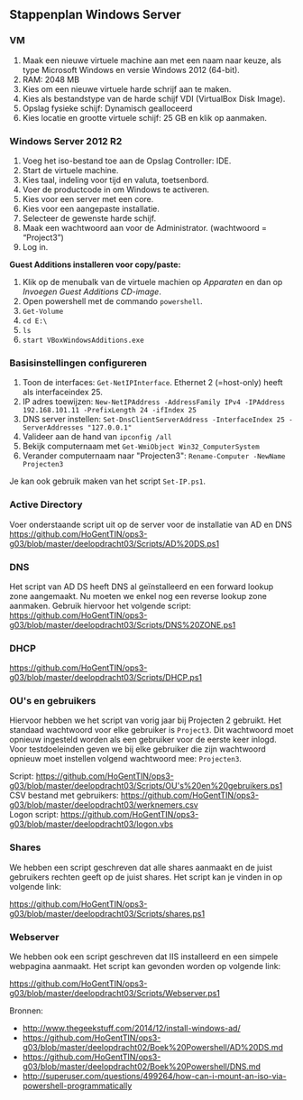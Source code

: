 ## Stappenplan Windows Server

### VM

1.	Maak een nieuwe virtuele machine aan met een naam naar keuze, als type Microsoft Windows en versie Windows 2012 (64-bit).
2.	RAM: 2048 MB
3.	Kies om een nieuwe virtuele harde schrijf aan te maken.
4.	Kies als bestandstype van de harde schijf VDI (VirtualBox Disk Image).
5.	Opslag fysieke schijf: Dynamisch gealloceerd
6.	Kies locatie en grootte virtuele schijf: 25 GB en klik op aanmaken.

### Windows Server 2012 R2

1.	Voeg het iso-bestand toe aan de Opslag Controller: IDE.
2.	Start de virtuele machine.
3.	Kies taal, indeling voor tijd en valuta, toetsenbord.
4.	Voer de productcode in om Windows te activeren.
5.	Kies voor een server met een core.
6.	Kies voor een aangepaste installatie.
7.	Selecteer de gewenste harde schijf.
8.	Maak een wachtwoord aan voor de Administrator. (wachtwoord = “Project3”)
9.	Log in.

**Guest Additions installeren voor copy/paste:**

1. Klik op de menubalk van de virtuele machien op *Apparaten* en dan op *Invoegen Guest Additions CD-image*.
2. Open powershell met de commando `powershell`.
3. `Get-Volume`
4. `cd E:\`
5. `ls`
6. `start VBoxWindowsAdditions.exe`

### Basisinstellingen configureren

1. Toon de interfaces: `Get-NetIPInterface`. Ethernet 2 (=host-only) heeft als interfaceindex 25.
2. IP adres toewijzen: `New-NetIPAddress -AddressFamily IPv4 -IPAddress 192.168.101.11 -PrefixLength 24 -ifIndex 25`
3. DNS server instellen: `Set-DnsClientServerAddress -InterfaceIndex 25 -ServerAddresses "127.0.0.1"`
4. Valideer aan de hand van `ipconfig /all`
5. Bekijk computernaam met `Get-WmiObject Win32_ComputerSystem`
6. Verander computernaam naar "Projecten3": `Rename-Computer -NewName Projecten3`

Je kan ook gebruik maken van het script `Set-IP.ps1`.

### Active Directory

Voer onderstaande script uit op de server voor de installatie van AD en DNS <br/>
https://github.com/HoGentTIN/ops3-g03/blob/master/deelopdracht03/Scripts/AD%20DS.ps1

### DNS 
 
Het script van AD DS heeft DNS al geïnstalleerd en een forward lookup zone aangemaakt. Nu moeten we enkel nog een reverse lookup zone aanmaken. Gebruik hiervoor het volgende script: <br/>
https://github.com/HoGentTIN/ops3-g03/blob/master/deelopdracht03/Scripts/DNS%20ZONE.ps1

### DHCP

https://github.com/HoGentTIN/ops3-g03/blob/master/deelopdracht03/Scripts/DHCP.ps1

### OU's en gebruikers

Hiervoor hebben we het script van vorig jaar bij Projecten 2 gebruikt. Het standaad wachtwoord voor elke gebruiker is `Project3`. Dit wachtwoord moet opnieuw ingesteld worden als een gebruiker voor de eerste keer inlogd. Voor testdoeleinden geven we bij elke gebruiker die zijn wachtwoord opnieuw moet instellen volgend wachtwoord mee: `Projecten3`.

Script: https://github.com/HoGentTIN/ops3-g03/blob/master/deelopdracht03/Scripts/OU's%20en%20gebruikers.ps1 <br/>
CSV bestand met gebruikers: https://github.com/HoGentTIN/ops3-g03/blob/master/deelopdracht03/werknemers.csv <br/>
Logon script: https://github.com/HoGentTIN/ops3-g03/blob/master/deelopdracht03/logon.vbs

### Shares

We hebben een script geschreven dat alle shares aanmaakt en de juist gebruikers rechten geeft op de juist shares. Het script kan je vinden in op volgende link:

https://github.com/HoGentTIN/ops3-g03/blob/master/deelopdracht03/Scripts/shares.ps1

### Webserver

We hebben ook een script geschreven dat IIS installeerd en een simpele webpagina aanmaakt. Het script kan gevonden worden op volgende link:

https://github.com/HoGentTIN/ops3-g03/blob/master/deelopdracht03/Scripts/Webserver.ps1


Bronnen: 

* http://www.thegeekstuff.com/2014/12/install-windows-ad/
* https://github.com/HoGentTIN/ops3-g03/blob/master/deelopdracht02/Boek%20Powershell/AD%20DS.md
* https://github.com/HoGentTIN/ops3-g03/blob/master/deelopdracht02/Boek%20Powershell/DNS.md
* http://superuser.com/questions/499264/how-can-i-mount-an-iso-via-powershell-programmatically





